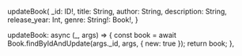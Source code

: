 updateBook(
\_id: ID!,
title: String,
author: String,
description: String,
release_year: Int,
genre: String!: Book!,
}

updateBook: async (\_, args) => {
const book = await Book.findByIdAndUpdate(args.\_id, args, { new: true });
return book;
},
